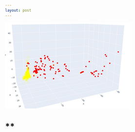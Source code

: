 ```yaml
---
layout: post
---
```

<img src="/images/fulls/pls_latent_3d.JPG" style="width:413px; height:282px;">


# **